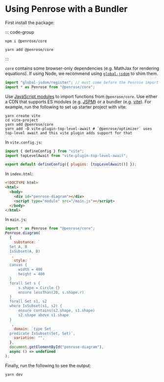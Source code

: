 # Using Penrose with a Bundler

First install the package:

::: code-group

```shell [Npm]
npm i @penrose/core
```

```shell [Yarn]
yarn add @penrose/core
```

:::

`core` contains some browser-only dependencies (e.g. MathJax for rendering equations). If using Node, we recommend using [`global-jsdom`](https://www.npmjs.com/package/global-jsdom) to shim them.

```ts
import "global-jsdom/register"; // must come before the Penrose import
import * as Penrose from "@penrose/core";
```

Use [JavaScript modules](https://developer.mozilla.org/en-US/docs/Web/JavaScript/Guide/Modules) to import functions from `@penrose/core`. Use either a CDN that supports ES modules (e.g. [JSPM](https://jspm.org/)) or a bundler (e.g. [vite](https://vitejs.dev/)). For example, run the following to set up starter project with vite:

```shell
yarn create vite
cd vite-project
yarn add @penrose/core
yarn add -D vite-plugin-top-level-await # `@penrose/optimizer` uses top-level await and this vite plugin adds support for that
```

In `vite.config.js`:

```js
import { defineConfig } from "vite";
import topLevelAwait from "vite-plugin-top-level-await";

export default defineConfig({ plugins: [topLevelAwait()] });
```

In `index.html`:

```html
<!DOCTYPE html>
<html>
  <body>
    <div id="penrose-diagram"></div>
    <script type="module" src="/main.js"></script>
  </body>
</html>
```

In `main.js`:

```js
import * as Penrose from "@penrose/core";
Penrose.diagram(
  {
    substance: `
  Set A, B
  IsSubset(A, B)
  `,
    style: `
  canvas {
      width = 400
      height = 400
  }
  forall Set s {
      s.shape = Circle {}
      ensure lessThan(20, s.shape.r)
  }
  forall Set s1, s2
  where IsSubset(s1, s2) {
      ensure contains(s2.shape, s1.shape)
      s2.shape above s1.shape
  }
  `,
    domain: `type Set
  predicate IsSubset(Set, Set)`,
    variation: "",
  },
  document.getElementById("penrose-diagram"),
  async () => undefined
);
```

Finally, run the following to see the output:

```shell
yarn dev
```
